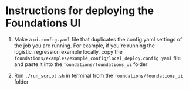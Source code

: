 # Instructions for deploying the Foundations UI
1. Make a ```ui.config.yaml``` file that duplicates the config.yaml settings of the job you are running. 
For example, if you're running the logistic_regression example locally, copy the ```foundations/examples/example_config/local_deploy.config.yaml``` file and paste it into the ```foundations/foundations_ui``` folder

2. Run ```./run_script.sh``` in terminal from the ```foundations/foundations_ui``` folder

